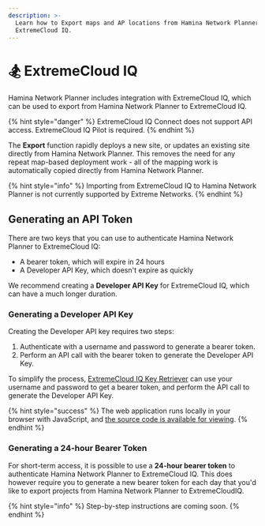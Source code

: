 ```yaml
---
description: >-
  Learn how to Export maps and AP locations from Hamina Network Planner to
  ExtremeCloud IQ.
---
```


# 🏂 ExtremeCloud IQ

Hamina Network Planner includes integration with ExtremeCloud IQ, which can be used to export from Hamina Network Planner to ExtremeCloud IQ.

{% hint style="danger" %}
ExtremeCloud IQ Connect does not support API access. ExtremeCloud IQ Pilot is required.
{% endhint %}

The **Export** function rapidly deploys a new site, or updates an existing site directly from Hamina Network Planner. This removes the need for any repeat map-based deployment work - all of the mapping work is automatically copied directly from Hamina Network Planner.

{% hint style="info" %}
Importing from ExtremeCloud IQ to Hamina Network Planner is not currently supported by Extreme Networks.
{% endhint %}

## Generating an API Token

There are two keys that you can use to authenticate Hamina Network Planner to ExtremeCloud IQ:

* A bearer token, which will expire in 24 hours
* A Developer API Key, which doesn't expire as quickly

We recommend creating a **Developer API Key** for ExtremeCloud IQ, which can have a much longer duration.&#x20;

### Generating a Developer API Key

Creating the Developer API key requires two steps:

1. Authenticate with a username and password to generate a bearer token.
2. Perform an API call with the bearer token to generate the Developer API Key.

To simplify the process, [ExtremeCloud IQ Key Retriever](https://potatofi.github.io/extreme-key/) can use your username and password to get a bearer token, and perform the API call to generate the Developer API Key.

{% hint style="success" %}
The web application runs locally in your browser with JavaScript, and [the source code is available for viewing](https://github.com/PotatoFi/extreme-key).
{% endhint %}

### Generating a 24-hour Bearer Token

For short-term access, it is possible to use a **24-hour bearer token** to authenticate Hamina Network Planner to ExtremeCloud IQ. This does however require you to generate a new bearer token for each day that you'd like to export projects from Hamina Network Planner to ExtremeCloudIQ.

{% hint style="info" %}
Step-by-step instructions are coming soon.
{% endhint %}

